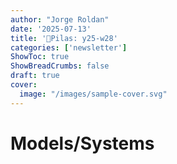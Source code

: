 ```yaml
---
author: "Jorge Roldan"
date: '2025-07-13'
title: '🔋Pilas: y25-w28'
categories: ['newsletter']
ShowToc: true
ShowBreadCrumbs: false
draft: true
cover:
  image: "/images/sample-cover.svg"
---
```


# Models/Systems
